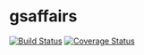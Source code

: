 # gsaffairs

[![Build Status](https://travis-ci.com/imhele/egg-template.svg?branch=master)](https://travis-ci.com/imhele/egg-template)
[![Coverage Status](https://coveralls.io/repos/github/imhele/egg-template/badge.svg?branch=master)](https://coveralls.io/github/imhele/egg-template?branch=master)
